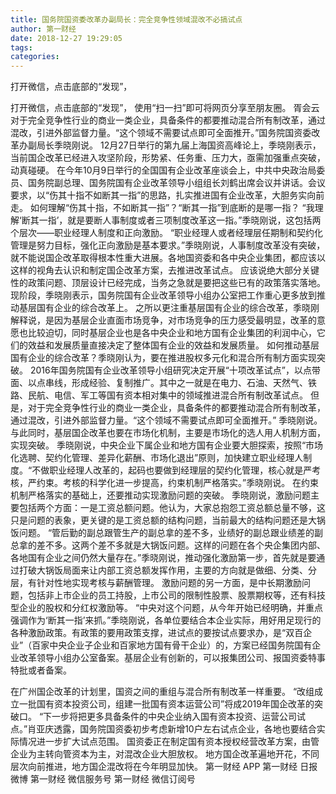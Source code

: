 ```yaml
---
title: 国务院国资委改革办副局长：完全竞争性领域混改不必搞试点
author: 第一财经
date: 2018-12-27 19:29:05
tags: 
categories: 
---
```

打开微信，点击底部的“发现”，
<!-- more -->
打开微信，点击底部的“发现”，
使用“扫一扫”即可将网页分享至朋友圈。
胥会云
对于完全竞争性行业的商业一类企业，具备条件的都要推动混合所有制改革，通过混改，引进外部监督力量。“这个领域不需要试点即可全面推开。”国务院国资委改革办副局长季晓刚说。
12月27日举行的第九届上海国资高峰论上，季晓刚表示，当前国企改革已经进入攻坚阶段，形势紧、任务重、压力大，亟需加强重点突破，动真碰硬。
在今年10月9日举行的全国国有企业改革座谈会上，中共中央政治局委员、国务院副总理、国务院国有企业改革领导小组组长刘鹤出席会议并讲话。会议要求，以“伤其十指不如断其一指”的思路，扎实推进国有企业改革，大胆务实向前走。
如何理解“伤其十指，不如断其一指”？“断其一指”到底断的是哪一指？
“我理解‘断其一指’，就是要断人事制度或者三项制度改革这一指。”季晓刚说，这包括两个层次——职业经理人制度和正向激励。
“职业经理人或者经理层任期制和契约化管理是努力目标，强化正向激励是基本要求。”季晓刚说，人事制度改革没有突破，就不能说国企改革取得根本性重大进展。各地国资委和各中央企业集团，都应该以这样的视角去认识和制定国企改革方案，去推进改革试点。
应该说绝大部分关键性的政策问题、顶层设计已经完成，当务之急就是要把这些已有的政策落实落地。
现阶段，季晓刚表示，国务院国有企业改革领导小组办公室把工作重心更多放到推动基层国有企业的综合改革上。
之所以更注重基层国有企业的综合改革，季晓刚解释说，是因为基层企业直面市场竞争，对市场竞争的压力感受最明显，改革的意愿也比较迫切，同时基层企业也是各中央企业和地方国有企业集团的利润中心，它们的效益和发展质量直接决定了整体国有企业的效益和发展质量。
如何推动基层国有企业的综合改革？季晓刚认为，要在推进股权多元化和混合所有制方面实现突破。
2016年国务院国有企业改革领导小组研究决定开展“十项改革试点”，以点带面、以点串线，形成经验、复制推广。其中之一就是在电力、石油、天然气、铁路、民航、电信、军工等国有资本相对集中的领域推进混合所有制改革试点。
但是，对于完全竞争性行业的商业一类企业，具备条件的都要推动混合所有制改革，通过混改，引进外部监督力量。“这个领域不需要试点即可全面推开。” 季晓刚说。
与此同时，基层国企改革也要在市场化机制，主要是市场化的选人用人机制方面，实现突破。
季晓刚说，中央企业下属企业和地方国有企业要大胆探索，按照“市场化选聘、契约化管理、差异化薪酬、市场化退出”原则，加快建立职业经理人制度。“不做职业经理人改革的，起码也要做到经理层的契约化管理，核心就是严考核，严约束。考核的科学化进一步提高，约束机制严格落实。”季晓刚说。
在约束机制严格落实的基础上，还要推动实现激励问题的突破。
季晓刚说，激励问题主要包括两个方面：一是工资总额问题。他认为，大家总抱怨工资总额总量不够，这只是问题的表象，更关键的是工资总额的结构问题，当前最大的结构问题还是大锅饭问题。
“管后勤的副总跟管生产的副总拿的差不多，业绩好的副总跟业绩差的副总拿的差不多。这两个差不多就是大锅饭问题。这样的问题在各个央企集团内部、各地国有企业之间仍然大量存在。”季晓刚说，推动强化激励第一步，首先就是要通过打破大锅饭局面来让内部工资总额发挥作用，主要的方向就是做细、分类、分层，有针对性地实现考核与薪酬管理。
激励问题的另一方面，是中长期激励问题，包括非上市企业的员工持股，上市公司的限制性股票、股票期权等，还有科技型企业的股权和分红权激励等。
“中央对这个问题，从今年开始已经明确，并重点强调作为‘断其一指’来抓。”季晓刚说，各单位要结合本企业实际，用好用足现行的各种激励政策。有政策的要用政策支撑，进试点的要按试点要求办，是“双百企业”（百家中央企业子企业和百家地方国有骨干企业）的，方案已经国务院国有企业改革领导小组办公室备案。基层企业有创新的，可以报集团公司、报国资委特事特批或者备案。
 
 
在广州国企改革的计划里，国资之间的重组与混合所有制改革一样重要。
“改组成立一批国有资本投资公司，组建一批国有资本运营公司”将成2019年国企改革的突破口。
“下一步将把更多具备条件的中央企业纳入国有资本投资、运营公司试点。”肖亚庆透露，国务院国资委初步考虑新增10户左右试点企业，各地也要结合实际情况进一步扩大试点范围。
国资委正在制定国有资本授权经营改革方案，由管企业为主转向管资本为主，对混改企业大胆放权。
地方国企改革遍地开花，不同层次向前推进，地方国企混改将在今年明显加快。
第一财经
APP
第一财经
日报微博
第一财经
微信服务号
第一财经
微信订阅号
